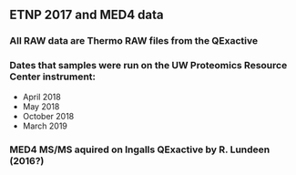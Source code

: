 ## ETNP 2017 and MED4 data

### All RAW data are Thermo RAW files from the QExactive

### Dates that samples were run on the UW Proteomics Resource Center instrument:

- April 2018
- May 2018
- October 2018
- March 2019

### MED4 MS/MS aquired on Ingalls QExactive by R. Lundeen (2016?)
